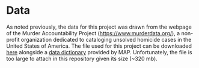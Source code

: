 # Data

As noted previously, the data for this project was drawn from the webpage of the Murder Accountability Project (https://www.murderdata.org/), a non-profit organization dedicated to cataloging unsolved homicide cases in the United States of America. The file used for this project can be downloaded [here](https://www.dropbox.com/scl/fi/0iit58hu7dcwzc0ecpz2i/SHR65_23.csv?rlkey=gad3m6vkqt23iezl2sxny3euo&st=pug1groy&dl=1) alongside a [data dictionary](https://www.dropbox.com/s/lo6tgo8nnbpqeru/MAPdefinitionsSHR.pdf?dl=1) provided by MAP. Unfortunately, the file is too large to attach in this repository given its size (~320 mb).
